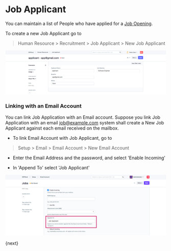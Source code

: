 <!-- add-breadcrumbs -->
# Job Applicant

You can maintain a list of People who have applied for a [Job Opening](/dokie/human-resources/recruitment/job-opening.md).

To create a new Job Applicant go to

> Human Resource > Recruitment > Job Applicant > New Job Applicant

<img class="screenshot" alt="Job Applicant" src="../assets/job-applicant.png">

### Linking with an Email Account

You can link Job Application with an Email account.
Suppose you link Job Application with an email job@example.com
system shall create a New Job Applicant against each email received on the mailbox.

* To link Email Account with Job Applicant, go to

> Setup > Email > Email Account > New Email Account

* Enter the Email Address and the password, and select 'Enable Incoming'

* In 'Append To' select 'Job Applicant'

<img class="screenshot" alt="Email Account" src="../assets/email-account.png">

{next}
